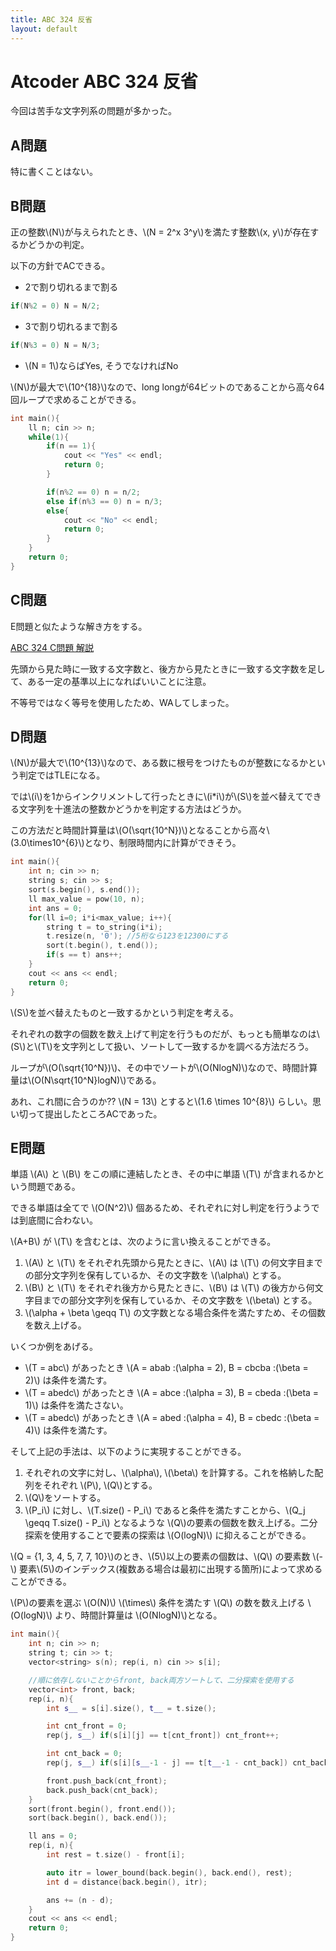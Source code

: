 ```yaml
---
title: ABC 324 反省
layout: default
---
```

<script type="text/javascript" id="MathJax-script" async src="https://cdn.jsdelivr.net/npm/mathjax@3/es5/tex-chtml.js"></script>

# Atcoder ABC 324 反省
今回は苦手な文字列系の問題が多かった。

## A問題
特に書くことはない。

## B問題
正の整数\\(N\\)が与えられたとき、\\(N = 2^x 3^y\\)を満たす整数\\(x, y\\)が存在するかどうかの判定。

以下の方針でACできる。

- 2で割り切れるまで割る
```cpp
if(N%2 = 0) N = N/2;
```
- 3で割り切れるまで割る
```cpp
if(N%3 = 0) N = N/3;
```
- \\(N = 1\\)ならばYes, そうでなければNo

\\(N\\)が最大で\\(10^{18}\\)なので、long longが64ビットのであることから高々64回ループで求めることができる。

```cpp
int main(){
    ll n; cin >> n;
    while(1){
        if(n == 1){
            cout << "Yes" << endl;
            return 0;
        }

        if(n%2 == 0) n = n/2;
        else if(n%3 == 0) n = n/3;
        else{
            cout << "No" << endl;
            return 0;
        }
    }
    return 0;
}
```

## C問題
E問題と似たような解き方をする。

<a href="https://atcoder.jp/contests/abc324/editorial/7411" target="_blank">ABC 324 C問題 解説</a>

先頭から見た時に一致する文字数と、後方から見たときに一致する文字数を足して、ある一定の基準以上になればいいことに注意。

不等号ではなく等号を使用したため、WAしてしまった。

## D問題
\\(N\\)が最大で\\(10^{13}\\)なので、ある数に根号をつけたものが整数になるかという判定ではTLEになる。

では\\(i\\)を1からインクリメントして行ったときに\\(i*i\\)が\\(S\\)を並べ替えてできる文字列を十進法の整数かどうかを判定する方法はどうか。

この方法だと時間計算量は\\(O(\sqrt{10^N})\\)となることから高々\\(3.0\times10^{6}\\)となり、制限時間内に計算ができそう。

```cpp
int main(){
    int n; cin >> n;
    string s; cin >> s;
    sort(s.begin(), s.end());
    ll max_value = pow(10, n);
    int ans = 0;
    for(ll i=0; i*i<max_value; i++){
        string t = to_string(i*i);
        t.resize(n, '0'); //5桁なら123を12300にする
        sort(t.begin(), t.end());
        if(s == t) ans++;
    }
    cout << ans << endl;
    return 0;
}
```

\\(S\\)を並べ替えたものと一致するかという判定を考える。

それぞれの数字の個数を数え上げて判定を行うものだが、もっとも簡単なのは\\(S\\)と\\(T\\)を文字列として扱い、ソートして一致するかを調べる方法だろう。

ループが\\(O(\sqrt{10^N})\\)、その中でソートが\\(O(NlogN)\\)なので、時間計算量は\\(O(N\sqrt{10^N}logN)\\)である。

あれ、これ間に合うのか?? \\(N = 13\\) とすると\\(1.6 \times 10^{8}\\) らしい。思い切って提出したところACであった。

## E問題
単語 \\(A\\) と \\(B\\) をこの順に連結したとき、その中に単語 \\(T\\) が含まれるかという問題である。

できる単語は全てで \\(O(N^2)\\) 個あるため、それぞれに対し判定を行うようでは到底間に合わない。

\\(A+B\\) が \\(T\\) を含むとは、次のように言い換えることができる。

1. \\(A\\) と \\(T\\) をそれぞれ先頭から見たときに、\\(A\\) は \\(T\\) の何文字目までの部分文字列を保有しているか、その文字数を \\(\alpha\\) とする。
2. \\(B\\) と \\(T\\) をそれぞれ後方から見たときに、\\(B\\) は \\(T\\) の後方から何文字目までの部分文字列を保有しているか、その文字数を \\(\beta\\) とする。
3. \\(\alpha + \beta \geqq T\\) の文字数となる場合条件を満たすため、その個数を数え上げる。

いくつか例をあげる。
- \\(T = abc\\) があったとき \\(A = abab \:(\alpha = 2), B = cbcba \:(\beta = 2)\\) は条件を満たす。
- \\(T = abedc\\) があったとき \\(A = abce \:(\alpha = 3), B = cbeda \:(\beta = 1)\\) は条件を満たさない。
- \\(T = abedc\\) があったとき \\(A = abed \:(\alpha = 4), B = cbedc \:(\beta = 4)\\) は条件を満たす。

そして上記の手法は、以下のように実現することができる。

1. それぞれの文字に対し、\\(\alpha\\), \\(\beta\\) を計算する。これを格納した配列をそれぞれ \\(P\\), \\(Q\\)とする。
2. \\(Q\\)をソートする。
3. \\(P_i\\) に対し、\\(T.size() - P_i\\) であると条件を満たすことから、\\(Q_j \geqq T.size() - P_i\\) となるような \\(Q\\)の要素の個数を数え上げる。二分探索を使用することで要素の探索は \\(O(logN)\\) に抑えることができる。

\\(Q = \{1, 3, 4, 5, 7, 7, 10\}\\)のとき、\\(5\\)以上の要素の個数は、\\(Q\\) の要素数 \\(- \\) 要素\\(5\\)のインデックス(複数ある場合は最初に出現する箇所)によって求めることができる。

\\(P\\)の要素を選ぶ \\(O(N)\\) \\(\times\\) 条件を満たす \\(Q\\) の数を数え上げる \\(O(logN)\\) より、時間計算量は \\(O(NlogN)\\)となる。

```cpp
int main(){
    int n; cin >> n;
    string t; cin >> t;
    vector<string> s(n); rep(i, n) cin >> s[i];

    //順に依存しないことからfront, back両方ソートして、二分探索を使用する
    vector<int> front, back;
    rep(i, n){
        int s__ = s[i].size(), t__ = t.size();

        int cnt_front = 0;
        rep(j, s__) if(s[i][j] == t[cnt_front]) cnt_front++;

        int cnt_back = 0;
        rep(j, s__) if(s[i][s__-1 - j] == t[t__-1 - cnt_back]) cnt_back++;

        front.push_back(cnt_front);
        back.push_back(cnt_back);
    }
    sort(front.begin(), front.end());
    sort(back.begin(), back.end());

    ll ans = 0;
    rep(i, n){
        int rest = t.size() - front[i];

        auto itr = lower_bound(back.begin(), back.end(), rest);
        int d = distance(back.begin(), itr); 

        ans += (n - d);
    }
    cout << ans << endl;
    return 0;
}
```
